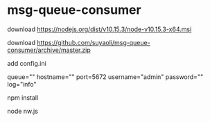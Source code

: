 # msg-queue-consumer

download https://nodejs.org/dist/v10.15.3/node-v10.15.3-x64.msi

download https://github.com/suyaoli/msg-queue-consumer/archive/master.zip

add config.ini

queue=""
hostname=""
port=5672
username="admin"
password=""
log="info"

npm install

node nw.js
